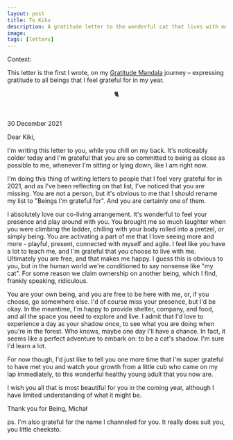 ```yaml
---
layout: post
title: To Kiks
description: A gratitude letter to the wonderful cat that lives with me.
image: 
tags: [letters]
---
```


Context:

This letter is the first I wrote, on my [Gratitude Mandala](/gratitude-mandala-2021) journey – expressing gratitude to all beings that I feel grateful for in my year. 

<p align="center">🐈</p><br>


30 December 2021

Dear Kiki,

I'm writing this letter to you, while you chill on my back. It's noticeably colder today and I'm grateful that you are so committed to being as close as possible to me, whenever I'm sitting or lying down, like I am right now.

I'm doing this thing of writing letters to people that I feel very grateful for in 2021, and as I've been reflecting on that list, I've noticed that you are missing. You are not a person, but it's obvious to me that I should rename my list to "Beings I'm grateful for". And you are certainly one of them.

I absolutely love our co-living arrangement. It's wonderful to feel your presence and play around with you. You brought me so much laughter when you were climbing the ladder, chilling with your body rolled into a pretzel, or simply being. You are activating a part of me that I love seeing more and more - playful, present, connected with myself and agile. I feel like you have a lot to teach me, and I'm grateful that you choose to live with me. Ultimately you are free, and that makes me happy. I guess this is obvious to you, but in the human world we're conditioned to say nonsense like "my cat". For some reason we claim ownership on another being, which I find, frankly speaking, ridiculous.

You are your own being, and you are free to be here with me, or, if you choose, go somewhere else. I'd of course miss your presence, but I'd be okay. In the meantime, I'm happy to provide shelter, company, and food, and all the space you need to explore and live. I admit that I'd love to experience a day as your shadow once, to see what you are doing when you're in the forest. Who knows, maybe one day I'll have a chance. In fact, it seems like a perfect adventure to embark on: to be a cat's shadow. I'm sure I'd learn a lot.

For now though, I'd just like to tell you one more time that I'm super grateful to have met you and watch your growth from a little cub who came on my lap immediately, to this wonderful healthy young adult that you now are.

I wish you all that is most beautiful for you in the coming year, although I have limited understanding of what it might be.

Thank you for Being,
Michał

ps. I'm also grateful for the name I channeled for you. It really does suit you, you little cheeksto.